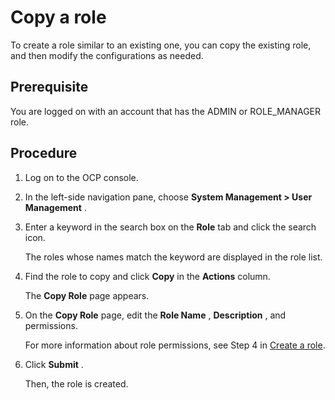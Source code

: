 Copy a role
================================

To create a role similar to an existing one, you can copy the existing role, and then modify the configurations as needed.

**Prerequisite**
-------------------------------------

You are logged on with an account that has the ADMIN or ROLE_MANAGER role.

Procedure
------------------------------

1. Log on to the OCP console.

2. In the left-side navigation pane, choose **System Management > User Management** .

3. Enter a keyword in the search box on the **Role** tab and click the search icon.

   The roles whose names match the keyword are displayed in the role list.

4. Find the role to copy and click **Copy** in the **Actions** column.

   The **Copy Role** page appears.

5. On the **Copy Role** page, edit the **Role Name** , **Description** , and permissions.

   For more information about role permissions, see Step 4 in [Create a role](../400.manage-roles/200.create-a-role.md).

6. Click **Submit** .

   Then, the role is created.
